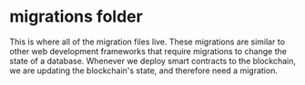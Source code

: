 # migrations folder

This is where all of the migration files live. These migrations are similar to other web development frameworks that require migrations to change the state of a database. Whenever we deploy smart contracts to the blockchain, we are updating the blockchain's state, and therefore need a migration.